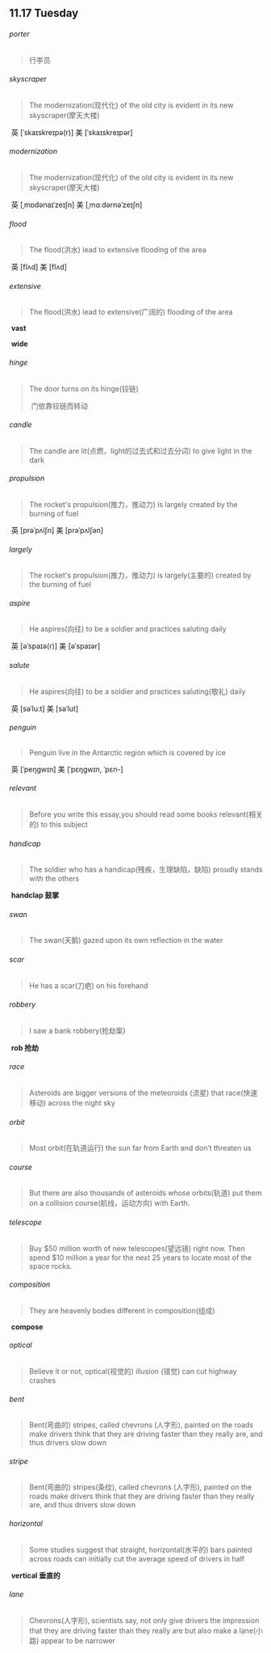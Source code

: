 ## 11.17 Tuesday

###### porter

> 行李员

###### skyscraper

> The modernization(现代化) of the old city is evident in its new skyscraper(摩天大楼)

​	英 [ˈskaɪskreɪpə(r)]   美 [ˈskaɪskreɪpər] 

###### modernization

> The modernization(现代化) of the old city is evident in its new skyscraper(摩天大楼)

​	英 [ˌmɒdənaɪˈzeɪʃn]   美 [ˌmɑːdərnəˈzeɪʃn] 

###### flood

> The flood(洪水) lead to extensive flooding of the area

​	英 [flʌd]   美 [flʌd] 

###### extensive

> The flood(洪水) lead to extensive(广阔的) flooding of the area

​	**vast**

​	**wide**

###### hinge

> The door turns on its hinge(铰链)
>
> ​	门依靠铰链而转动

###### candle

> The candle are lit(点燃，light的过去式和过去分词) to give light in the dark

###### propulsion

> The rocket's propulsion(推力，推动力) is largely created by the burning of fuel

​	英 [prəˈpʌlʃn]   美 [prəˈpʌlʃən] 

###### largely

> The rocket's propulsion(推力，推动力) is largely(主要的) created by the burning of fuel

###### aspire

> He aspires(向往) to be a soldier and practices saluting daily

​	英 [əˈspaɪə(r)]   美 [əˈspaɪər] 

###### salute	

> He aspires(向往) to be a soldier and practices saluting(敬礼) daily

​	英 [səˈlu:t]   美 [səˈlut] 

###### penguin 

> Penguin live in the Antarctic region which is covered by ice

​	英 [ˈpeŋgwɪn]   美 [ˈpɛŋɡwɪn, ˈpɛn-]  

###### relevant

> Before you write this essay,you should read some books relevant(相关的) to this subject

###### handicap

> The soldier who has a handicap(残疾，生理缺陷，缺陷) proudly stands with the others

​	**handclap 	鼓掌**

###### swan

> The swan(天鹅) gazed upon its own reflection in the water

###### scar

> He has a scar(刀疤) on his forehand

###### robbery

> I saw a bank robbery(抢劫案)

​	**rob	抢劫**

###### race

> Asteroids are bigger versions of the meteoroids (流星) that race(快速移动) across the night sky

###### orbit

> Most orbit(在轨道运行) the sun far from Earth and don’t threaten us

###### course

> But there are also thousands of asteroids whose orbits(轨道) put them on a collision course(航线，运动方向) with Earth.

###### telescope

> Buy $50 million worth of new telescopes(望远镜) right now. Then spend $10 million a year for the next 25 years to locate most of the space rocks.

###### composition

> They are heavenly bodies different in composition(组成)

​	**compose**

######  optical 

> Believe it or not, optical(视觉的) illusion (错觉) can cut highway crashes

###### bent

> Bent(弯曲的) stripes, called chevrons (人字形), painted on the roads make drivers think that they are driving faster than they really are, and thus drivers slow down

###### stripe

> Bent(弯曲的) stripes(条纹), called chevrons (人字形), painted on the roads make drivers think that they are driving faster than they really are, and thus drivers slow down

######  horizontal 

> Some studies suggest that straight, horizontal(水平的) bars painted across roads can initially cut the average speed of drivers in half

​	**vertical	垂直的**

###### lane

> Chevrons(人字形), scientists say, not only give drivers the impression that they are driving faster than they really are but also make a lane(小路) appear to be narrower

